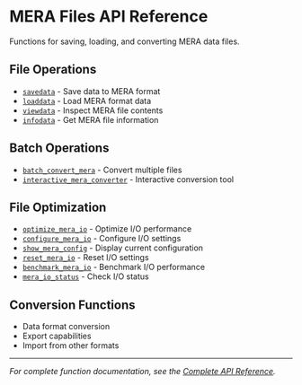# MERA Files API Reference

Functions for saving, loading, and converting MERA data files.

## File Operations

- [`savedata`](@ref) - Save data to MERA format
- [`loaddata`](@ref) - Load MERA format data
- [`viewdata`](@ref) - Inspect MERA file contents
- [`infodata`](@ref) - Get MERA file information

## Batch Operations

- [`batch_convert_mera`](@ref) - Convert multiple files
- [`interactive_mera_converter`](@ref) - Interactive conversion tool

## File Optimization

- [`optimize_mera_io`](@ref) - Optimize I/O performance
- [`configure_mera_io`](@ref) - Configure I/O settings
- [`show_mera_config`](@ref) - Display current configuration
- [`reset_mera_io`](@ref) - Reset I/O settings
- [`benchmark_mera_io`](@ref) - Benchmark I/O performance
- [`mera_io_status`](@ref) - Check I/O status

## Conversion Functions

- Data format conversion
- Export capabilities
- Import from other formats

---
*For complete function documentation, see the [Complete API Reference](../api.md).*
